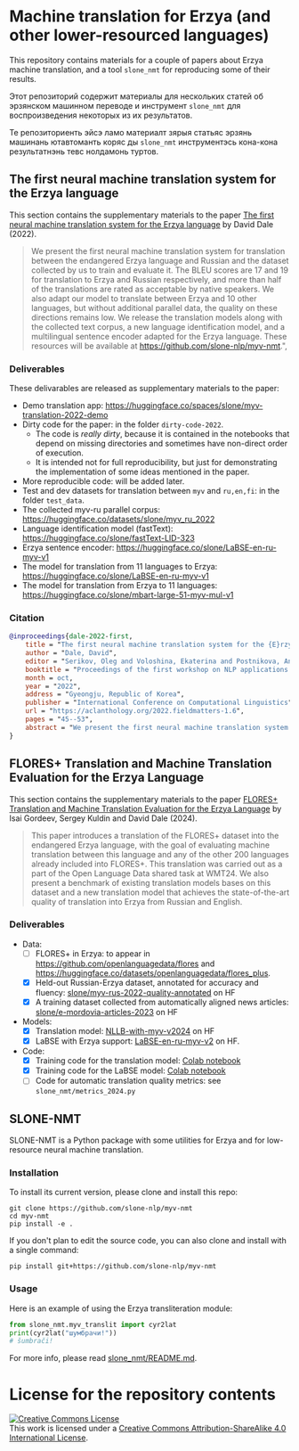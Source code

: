 # Machine translation for Erzya (and other lower-resourced languages)
This repository contains materials for a couple of papers about Erzya machine translation, and a tool `slone_nmt` for reproducing some of their results.

Этот репозиторий содержит материалы для нескольких статей об эрзянском машинном переводе и инструмент `slone_nmt` для воспроизведения некоторых из их результатов.

Те репозиториенть эйсэ ламо материалт зярыя статьяс эрзянь машинань ютавтоманть коряс ды `slone_nmt` инструментэсь кона-кона результатнэнь тевс нолдамонь туртов.

## The first neural machine translation system for the Erzya language
This section contains the supplementary materials to the paper [The first neural machine translation system for the Erzya language](https://arxiv.org/abs/2209.09368) 
by David Dale (2022). 

> We present the first neural machine translation system for translation between the endangered Erzya language and Russian and the dataset collected by us to train and evaluate it. 
The BLEU scores are 17 and 19 for translation to Erzya and Russian respectively, and more than half of the translations are rated as acceptable by native speakers. 
We also adapt our model to translate between Erzya and 10 other languages, but without additional parallel data, the quality on these directions remains low.
We release the translation models along with the collected text corpus, a new language identification model, and a multilingual sentence encoder adapted for the Erzya language.
These resources will be available at https://github.com/slone-nlp/myv-nmt.",


### Deliverables
These delivarables are released as supplementary materials to the paper:
- Demo translation app: https://huggingface.co/spaces/slone/myv-translation-2022-demo
- Dirty code for the paper: in the folder `dirty-code-2022`.
    - The code is *really dirty*, because it is contained in the notebooks 
        that depend on missing directories 
        and sometimes have non-direct order of execution.
    - It is intended not for full reproducibility, but just for demonstrating 
    the implementation of some ideas mentioned in the paper.   
- More reproducible code: will be added later.
- Test and dev datasets for translation between `myv` and `ru,en,fi`: in the folder `test_data`.
- The collected myv-ru parallel corpus: https://huggingface.co/datasets/slone/myv_ru_2022
- Language identification model (fastText): https://huggingface.co/slone/fastText-LID-323
- Erzya sentence encoder: https://huggingface.co/slone/LaBSE-en-ru-myv-v1
- The model for translation from 11 languages to Erzya: https://huggingface.co/slone/LaBSE-en-ru-myv-v1
- The model for translation from Erzya to 11 languages: https://huggingface.co/slone/mbart-large-51-myv-mul-v1

### Citation
```bib
@inproceedings{dale-2022-first,
    title = "The first neural machine translation system for the {E}rzya language",
    author = "Dale, David",
    editor = "Serikov, Oleg and Voloshina, Ekaterina and Postnikova, Anna and Klyachko, Elena and Neminova, Ekaterina  and Vylomova, Ekaterina  and Shavrina, Tatiana  and Ferrand, Eric Le  and Malykh, Valentin  and Tyers, Francis  and Arkhangelskiy, Timofey  and Mikhailov, Vladislav  and Fenogenova, Alena",
    booktitle = "Proceedings of the first workshop on NLP applications to field linguistics",
    month = oct,
    year = "2022",
    address = "Gyeongju, Republic of Korea",
    publisher = "International Conference on Computational Linguistics",
    url = "https://aclanthology.org/2022.fieldmatters-1.6",
    pages = "45--53",
    abstract = "We present the first neural machine translation system for translation between the endangered Erzya language and Russian and the dataset collected by us to train and evaluate it. The BLEU scores are 17 and 19 for translation to Erzya and Russian respectively, and more than half of the translations are rated as acceptable by native speakers. We also adapt our model to translate between Erzya and 10 other languages, but without additional parallel data, the quality on these directions remains low. We release the translation models along with the collected text corpus, a new language identification model, and a multilingual sentence encoder adapted for the Erzya language. These resources will be available at \url{https://github.com/slone-nlp/myv-nmt}.",
}
```

## FLORES+ Translation and Machine Translation Evaluation for the Erzya Language
This section contains the supplementary materials to the paper [FLORES+ Translation and Machine Translation Evaluation for the Erzya Language](https://www2.statmt.org/wmt24/pdf/2024.wmt-1.49.pdf) 
by Isai Gordeev, Sergey Kuldin and David Dale (2024).

> This paper introduces a translation of the FLORES+ dataset into the endangered Erzya language, 
with the goal of evaluating machine translation  between this language and any of the other 200 languages already included into FLORES+. 
This translation was carried out as a part of the Open Language Data shared task at WMT24. 
We also present a benchmark of existing translation models bases on this dataset 
and a new translation model that achieves the state-of-the-art quality of translation into Erzya from Russian and English.

### Deliverables
- Data:
    - [ ] FLORES+ in Erzya: to appear in https://github.com/openlanguagedata/flores and https://huggingface.co/datasets/openlanguagedata/flores_plus.
    - [x] Held-out Russian-Erzya dataset, annotated for accuracy and fluency: [slone/myv-rus-2022-quality-annotated](https://huggingface.co/datasets/slone/myv-rus-2022-quality-annotated) on HF
    - [x] A training dataset collected from automatically aligned news articles: [slone/e-mordovia-articles-2023](https://huggingface.co/datasets/slone/e-mordovia-articles-2023) on HF
- Models:
    - [x] Translation model: [NLLB-with-myv-v2024](https://huggingface.co/slone/nllb-with-myv-v2024) on HF
    - [x] LaBSE with Erzya support: [LaBSE-en-ru-myv-v2](https://huggingface.co/slone/LaBSE-en-ru-myv-v2) on HF.
- Code:
    - [x] Training code for the translation model: [Colab notebook](https://colab.research.google.com/drive/1KEfSGwt6G7aZIXL1tkxWYKhY0HJ7A1S8?usp=sharing)
    - [x] Training code for the LaBSE model: [Colab notebook](https://colab.research.google.com/drive/1SxeraKZS6KYKobzVNNyIQZa4WnhpJ_nb?usp=sharing)
    - [ ] Code for automatic translation quality metrics: see `slone_nmt/metrics_2024.py`

## SLONE-NMT

SLONE-NMT is a Python package with some utilities for Erzya and for low-resource neural machine translation.

### Installation
To install its current version, please clone and install this repo:
```
git clone https://github.com/slone-nlp/myv-nmt
cd myv-nmt
pip install -e .
```
If you don't plan to edit the source code, you can also clone and install with a single command:
```
pip install git+https://github.com/slone-nlp/myv-nmt
```

### Usage

Here is an example of using the Erzya transliteration module:
```python
from slone_nmt.myv_translit import cyr2lat
print(cyr2lat("шумбрачи!"))
# šumbrači!
```

For more info, please read [slone_nmt/README.md](slone_nmt/README.md).


# License for the repository contents
<a rel="license" href="http://creativecommons.org/licenses/by-sa/4.0/"><img alt="Creative Commons License" style="border-width:0" src="https://i.creativecommons.org/l/by-sa/4.0/88x31.png" /></a><br />This work is licensed under a <a rel="license" href="http://creativecommons.org/licenses/by-sa/4.0/">Creative Commons Attribution-ShareAlike 4.0 International License</a>.
